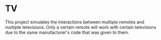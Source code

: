 # TV

This project simulates the interactions between multiple remotes and multiple televisions. Only a certain remote will work with certain televisions due to the same manufacturer's code that was given to them.
